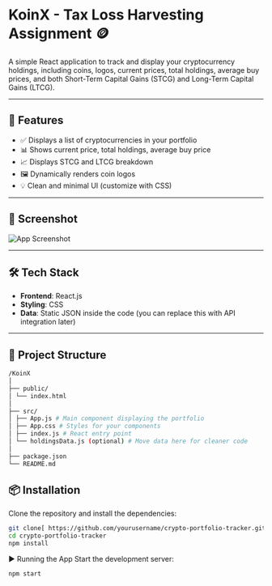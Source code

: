 # KoinX - Tax Loss Harvesting Assignment 🪙

A simple React application to track and display your cryptocurrency holdings, including coins, logos, current prices, total holdings, average buy prices, and both Short-Term Capital Gains (STCG) and Long-Term Capital Gains (LTCG).

---

## 🚀 Features

- ✅ Displays a list of cryptocurrencies in your portfolio
- 📊 Shows current price, total holdings, average buy price
- 📈 Displays STCG and LTCG breakdown
- 🖼️ Dynamically renders coin logos
- 💡 Clean and minimal UI (customize with CSS)

---

## 📸 Screenshot

![App Screenshot](./screenshot.png)

---

## 🛠️ Tech Stack

- **Frontend**: React.js
- **Styling**: CSS
- **Data**: Static JSON inside the code (you can replace this with API integration later)

---

## 📂 Project Structure
```bash
/KoinX
│
├── public/
│ └── index.html
│
├── src/
│ ├── App.js # Main component displaying the portfolio
│ ├── App.css # Styles for your components
│ ├── index.js # React entry point
│ └── holdingsData.js (optional) # Move data here for cleaner code
│
├── package.json
└── README.md
```

## 📦 Installation

Clone the repository and install the dependencies:

```bash
git clone[ https://github.com/yourusername/crypto-portfolio-tracker.git](https://github.com/UdaykiranRegimudi/KoinXAssignment.git)
cd crypto-portfolio-tracker
npm install
```

▶️ Running the App
Start the development server:

```bash
npm start
```

